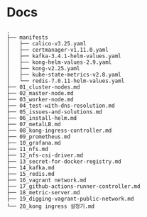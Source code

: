 # Docs    
    .
    ├── manifests
    │   ├── calico-v3.25.yaml
    │   ├── certmanager-v1.11.0.yaml
    │   ├── kafka-3.4.1-helm-values.yaml
    │   ├── kong-helm-values-2.9.yaml
    │   ├── kong-v2.25.yaml
    │   ├── kube-state-metrics-v2.8.yaml
    │   └── redis-7.0.11-helm-values.yaml
    ├── 01_cluster-nodes.md
    ├── 02_master-node.md
    ├── 03_worker-node.md
    ├── 04_test-with-dns-resolution.md
    ├── 05_issues-and-solutions.md
    ├── 06_install-helm.md
    ├── 07_metalLB.md
    ├── 08_kong-ingress-controller.md
    ├── 09_prometheus.md
    ├── 10_grafana.md
    ├── 11_nfs.md
    ├── 12_nfs-csi-driver.md
    ├── 13_secret-for-docker-registry.md
    ├── 14_kafka.md
    ├── 15_redis.md
    ├── 16_vagrant network.md
    ├── 17_github-actions-runner-controller.md
    ├── 18_metric-server.md
    ├── 19_digging-vagrant-public-network.md
    └── 20_kong ingress 설정기.md
